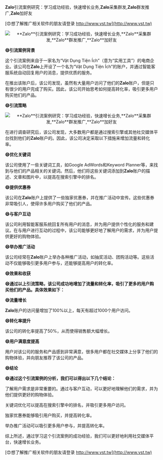 **Zalo**引流案例研究：学习成功经验，快速增长业务,**Zalo**采集群发,**Zalo**群发推广,**Zalo**加好友

[😍想了解推广相关软件的朋友请登录 http://www.vst.tw](http://www.vst.tw)

 <center><img src="https://vst.tw/MP4/tuiguang/png/5.png" alt="**Zalo**引流案例研究：学习成功经验，快速增长业务,**Zalo**采集群发,**Zalo**群发推广,**Zalo**加好友"></center>

**😄引流案例背景**

这个引流案例来自于一家名为“Vật Dụng Tiện Ích”（意为“实用工具”）的电商企业。该公司在**Zalo**上开设了一个名为“Vật Dụng Tiện Ích”的账户，并通过智能客服系统自动回复用户的消息，提供优质的服务。

在推出该账户后，该公司发现，虽然有大量用户访问了他们的**Zalo**账户，但是只有很少的用户完成了购买。因此，该公司开始思考如何提高转化率，吸引更多用户购买他们的产品。

**😄引流策略**

 <center><img src="https://vst.tw/MP4/tuiguang/png/6.png" alt="**Zalo**引流案例研究：学习成功经验，快速增长业务,**Zalo**采集群发,**Zalo**群发推广,**Zalo**加好友"></center>

在进行调查研究后，该公司发现，大多数用户都是通过搜索引擎或其他社交媒体平台找到他们的**Zalo**账户的。因此，该公司决定采取以下措施来增加流量和转化率。

**😄优化关键词**

该公司使用了一些关键词工具，如Google AdWords和Keyword Planner等，来找到与他们的产品相关的关键词。然后，他们将这些关键词添加到**Zalo**账户的描述、文章和图片中，以提高在搜索引擎中的排名。

**😄提供优惠券**

该公司在**Zalo**账户上提供了一些独家优惠券，并在推广活动中宣传。这些优惠券非常吸引人，使得许多用户购买了他们的产品。

**😄与客户互动**

该公司利用智能客服系统回复所有用户的消息，并为用户提供个性化的服务和建议。在与用户进行互动的过程中，该公司能够更好地了解用户的需求，并为用户提供更好的购物体验。

**😄举办推广活动**

该公司经常在**Zalo**账户上举办各种推广活动，如抽奖活动、团购活动等。这些活动不仅能够吸引更多用户参与，还能够提高用户的转化率。

**😄效果和收获**

**😄通过以上引流策略，该公司成功地增加了流量和转化率，吸引了更多的用户购买他们的产品。具体效果如下：**

**😄流量增长**

**Zalo**账户的访问量增加了100%以上，每天有超过1000个用户访问。

**😄转化率提升**

该公司的转化率提高了50%，从而使得销售额大幅增长。

**😄用户满意度提高**

用户对该公司的服务和产品感到非常满意，很多用户都在社交媒体上分享了他们的购物体验，并向朋友推荐了该公司的产品。

**😄结论**

**😄通过这个引流案例的分析，我们可以得出以下几个结论：**

了解用户需求是非常重要的。通过与客户互动，可以更好地理解他们的需求，并为他们提供更好的购物体验。

关键词优化可以提高在搜索引擎中的排名，并吸引更多用户访问。

独家优惠券能够吸引用户购买，并提高转化率。

举办推广活动可以吸引更多用户参与，并提高转化率。

综上所述，通过学习这个引流案例的成功经验，我们可以更好地利用社交媒体平台，快速增长业务。

[😍想了解推广相关软件的朋友请登录 http://www.vst.tw](http://www.vst.tw)



